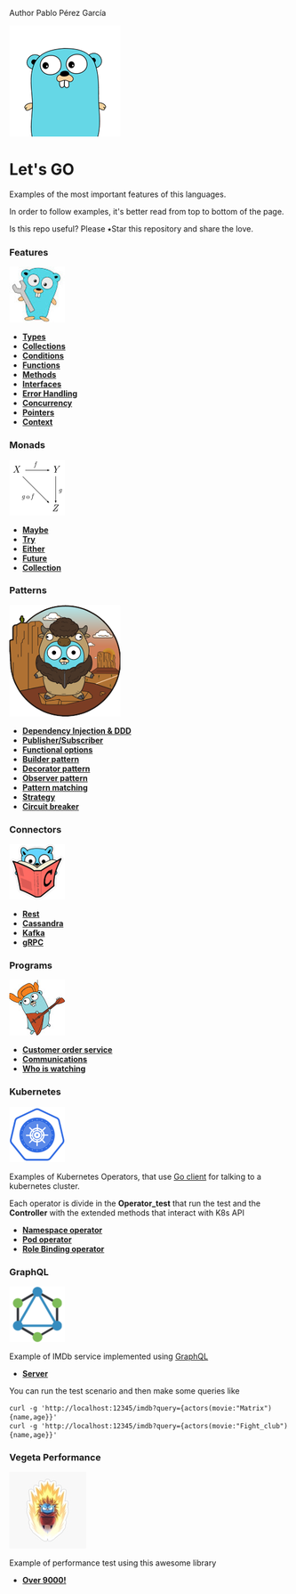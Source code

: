  Author Pablo Pérez García

![My image](img/gopher-main.png)    
 # Let's GO  
Examples of the most important features of this languages.

In order to follow examples, it's better read from top to bottom of the page.

Is this repo useful? Please ⭑Star this repository and share the love.

### Features
![My image](img/features.jpg)    

* **[Types](features/src/politrons/lang/Types_test.go)**
* **[Collections](features/src/politrons/lang/Collections_test.go)**
* **[Conditions](features/src/politrons/lang/Conditions_test.go)**
* **[Functions](features/src/politrons/lang/Functions_test.go)** 
* **[Methods](features/src/politrons/lang/Methods_test.go)**
* **[Interfaces](features/src/politrons/lang/Interfaces_test.go)**
* **[Error Handling](features/src/politrons/lang/ErrorHandling_test.go)**
* **[Concurrency](features/src/politrons/lang/Concurrency_test.go)**
* **[Pointers](features/src/politrons/lang/Pointers_test.go)**
* **[Context](features/src/politrons/lang/Context_test.go)**

### Monads
![My image](img/pure.png)    
* **[Maybe](features/src/politrons/monads/Maybe.go)**
* **[Try](features/src/politrons/monads/Try.go)**
* **[Either](features/src/politrons/monads/Either.go)**
* **[Future](features/src/politrons/monads/Future.go)**
* **[Collection](features/src/politrons/monads/Collection.go)**

### Patterns
![My image](img/pattern.png)    
* **[Dependency Injection & DDD](features/src/politrons/tools/DI)**
* **[Publisher/Subscriber](features/src/politrons/tools/publisherSubscriber/PublisherSubscriberPattern_test.go)**
* **[Functional options](features/src/politrons/tools/functionalOptions/FunctionalOptions_test.go)**
* **[Builder pattern](features/src/politrons/tools/builder/BuilderPattern_test.go)**
* **[Decorator pattern](features/src/politrons/tools/decorator/DecoratorPattern_test.go)**
* **[Observer pattern](features/src/politrons/tools/observer/ObserverPattern_test.go)**
* **[Pattern matching](features/src/politrons/tools/patternMatching/PatternMatching_test.go)**
* **[Strategy](features/src/politrons/tools/Strategy_test.go)**
* **[Circuit breaker](features/src/politrons/tools/failFast/CircuitBreaker_test.go)**

### Connectors
![My image](img/connector.png)    
* **[Rest](features/src/politrons/tools/connectors/HttpClient_test.go)**
* **[Cassandra](features/src/politrons/tools/connectors/Cassandra_test.go)**
* **[Kafka](features/src/politrons/tools/connectors/Kafka_test.go)**
* **[gRPC](features/src/politrons/tools/rpc/README.md)**

### Programs
![My image](img/programs.jpg)    

* **[Customer order service](programs/basket/README.md)**
* **[Communications](programs/comunications)**
* **[Who is watching](https://github.com/politrons/Who-is-watching)**

### Kubernetes
![My image](img/kubernete.png)    

Examples of Kubernetes Operators, that use [Go client](https://github.com/kubernetes/client-go) for talking to a kubernetes cluster.

Each operator is divide in the **Operator_test** that run the test and the **Controller** with the extended methods that interact with K8s API

* **[Namespace operator](features/src/politrons/tools/k8/namespace)**
* **[Pod operator](features/src/politrons/tools/k8/pod)**
* **[Role Binding operator](features/src/politrons/tools/k8/role)**

### GraphQL
![My image](img/graphql.png)    

Example of IMDb service implemented using [GraphQL](https://graphql.org/learn/) 

* **[Server](features/src/politrons/tools/graphql/Imdb_test.go)**

You can run the test scenario and then make some queries like 

```
curl -g 'http://localhost:12345/imdb?query={actors(movie:"Matrix"){name,age}}'
curl -g 'http://localhost:12345/imdb?query={actors(movie:"Fight_club"){name,age}}'
```

### Vegeta Performance 
![My image](img/vegeta_go.jpg)    

Example of performance test using this awesome library 
* **[Over 9000!](features/src/politrons/performance/Over9000_test.go)**
